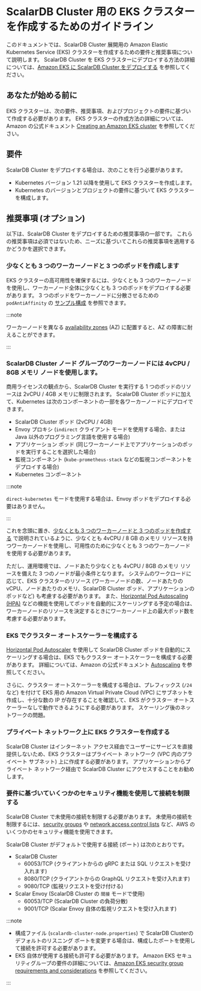 # ScalarDB Cluster 用の EKS クラスターを作成するためのガイドライン

このドキュメントでは、ScalarDB Cluster 展開用の Amazon Elastic Kubernetes Service (EKS) クラスターを作成するための要件と推奨事項について説明します。 ScalarDB Cluster を EKS クラスターにデプロイする方法の詳細については、[Amazon EKS に ScalarDB Cluster をデプロイする](ManualDeploymentGuideScalarDBClusterOnEKS.md) を参照してください。

## あなたが始める前に

EKS クラスターは、次の要件、推奨事項、およびプロジェクトの要件に基づいて作成する必要があります。 EKS クラスターの作成方法の詳細については、Amazon の公式ドキュメント [Creating an Amazon EKS cluster](https://docs.aws.amazon.com/eks/latest/userguide/create-cluster.html) を参照してください。

## 要件

ScalarDB Cluster をデプロイする場合は、次のことを行う必要があります。

* Kubernetes バージョン 1.21 以降を使用して EKS クラスターを作成します。
* Kubernetes のバージョンとプロジェクトの要件に基づいて EKS クラスターを構成します。

## 推奨事項 (オプション)

以下は、ScalarDB Cluster をデプロイするための推奨事項の一部です。 これらの推奨事項は必須ではないため、ニーズに基づいてこれらの推奨事項を適用するかどうかを選択できます。

### 少なくとも 3 つのワーカーノードと 3 つのポッドを作成します

EKS クラスターの高可用性を確保するには、少なくとも 3 つのワーカーノードを使用し、ワーカーノード全体に少なくとも 3 つのポッドをデプロイする必要があります。 3 つのポッドをワーカーノードに分散させるための `podAntiAffinity` の [サンプル構成](https://github.com/scalar-labs/scalar-kubernetes/blob/master/conf/scalardb-cluster-custom-values-indirect-mode.yaml) を参照できます。

:::note

ワーカーノードを異なる [availability zones](https://docs.aws.amazon.com/AWSEC2/latest/UserGuide/using-regions-availability-zones.html) (AZ) に配置すると、AZ の障害に耐えることができます。

:::

### ScalarDB Cluster  ノード グループのワーカーノードには 4vCPU / 8GB メモリ ノードを使用します。

商用ライセンスの観点から、ScalarDB Cluster を実行する 1 つのポッドのリソースは 2vCPU / 4GB メモリに制限されます。 ScalarDB Cluster ポッドに加えて、Kubernetes は次のコンポーネントの一部を各ワーカーノードにデプロイできます。

* ScalarDB Cluster ポッド (2vCPU / 4GB)
* Envoy プロキシ (`indirect` クライアント モードを使用する場合、または Java 以外のプログラミング言語を使用する場合)
* アプリケーション ポッド (同じワーカーノード上でアプリケーションのポッドを実行することを選択した場合)
* 監視コンポーネント (`kube-prometheus-stack` などの監視コンポーネントをデプロイする場合)
* Kubernetes コンポーネント

:::note

`direct-kubernetes` モードを使用する場合は、Envoy ポッドをデプロイする必要はありません。

:::

これを念頭に置き、[少なくとも 3 つのワーカーノードと 3 つのポッドを作成する](#create-at-least-three-worker-nodes-and-three-pods) で説明されているように、少なくとも 4vCPU / 8 GB のメモリ リソースを持つワーカーノードを使用し、可用性のために少なくとも 3 つのワーカーノードを使用する必要があります。

ただし、運用環境では、ノードあたり少なくとも 4vCPU / 8GB のメモリ リソースを備えた 3 つのノードが最小条件となります。 システムのワークロードに応じて、EKS クラスターのリソース (ワーカーノードの数、ノードあたりの vCPU、ノードあたりのメモリ、ScalarDB Cluster  ポッド、アプリケーションのポッドなど) も考慮する必要があります。 また、[Horizontal Pod Autoscaling (HPA)](https://kubernetes.io/docs/tasks/run-application/horizontal-pod-autoscale/) などの機能を使用してポッドを自動的にスケーリングする予定の場合は、ワーカーノードのリソースを決定するときにワーカーノード上の最大ポッド数を考慮する必要があります。

### EKS でクラスター オートスケーラーを構成する

[Horizontal Pod Autoscaler](https://docs.aws.amazon.com/eks/latest/userguide/horizontal-pod-autoscaler.html) を使用して ScalarDB Cluster  ポッドを自動的にスケーリングする場合は、EKS でもクラスター オートスケーラーを構成する必要があります。 詳細については、Amazon の公式ドキュメント [Autoscaling](https://docs.aws.amazon.com/eks/latest/userguide/autoscaling.html#cluster-autoscaler) を参照してください。

さらに、クラスター オートスケーラーを構成する場合は、プレフィックス (`/24` など) を付けて EKS 用の Amazon Virtual Private Cloud (VPC) にサブネットを作成し、十分な数の IP が存在することを確認して、EKS がクラスター オートスケーラーなしで動作できるようにする必要があります。 スケーリング後のネットワークの問題。

### プライベート ネットワーク上に EKS クラスターを作成する

ScalarDB Cluster はインターネット アクセス経由でユーザーにサービスを直接提供しないため、EKS クラスターはプライベート ネットワーク (VPC 内のプライベート サブネット) 上に作成する必要があります。 アプリケーションからプライベート ネットワーク経由で ScalarDB Cluster にアクセスすることをお勧めします。

### 要件に基づいていくつかのセキュリティ機能を使用して接続を制限する

ScalarDB Cluster で未使用の接続を制限する必要があります。 未使用の接続を制限するには、[security groups](https://docs.aws.amazon.com/vpc/latest/userguide/VPC_SecurityGroups.html) や [network access control lists](https://docs.aws.amazon.com/vpc/latest/userguide/vpc-network-acls.html) など、AWS のいくつかのセキュリティ機能を使用できます。

ScalarDB Cluster がデフォルトで使用する接続 (ポート) は次のとおりです。

* ScalarDB Cluster
  * 60053/TCP (クライアントからの gRPC または SQL リクエストを受け入れます)
  * 8080/TCP (クライアントからの GraphQL リクエストを受け入れます)
  * 9080/TCP (監視リクエストを受け付ける)
* Scalar Envoy (ScalarDB Cluster の `間接` モードで使用)
  * 60053/TCP (ScalarDB Cluster の負荷分散)
  * 9001/TCP (Scalar Envoy 自体の監視リクエストを受け入れます)

:::note

- 構成ファイル (`scalardb-cluster-node.properties`) で ScalarDB Clusterのデフォルトのリスニング ポートを変更する場合は、構成したポートを使用して接続を許可する必要があります。
- EKS 自体が使用する接続も許可する必要があります。 Amazon EKS セキュリティグループの要件の詳細については、[Amazon EKS security group requirements and considerations](https://docs.aws.amazon.com/eks/latest/userguide/sec-group-reqs.html) を参照してください。

:::
